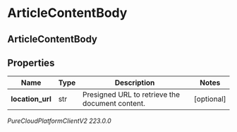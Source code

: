 # ArticleContentBody

## ArticleContentBody

## Properties

|Name | Type | Description | Notes|
|------------ | ------------- | ------------- | -------------|
| **location_url** | str | Presigned URL to retrieve the document content. | [optional] |



_PureCloudPlatformClientV2 223.0.0_
